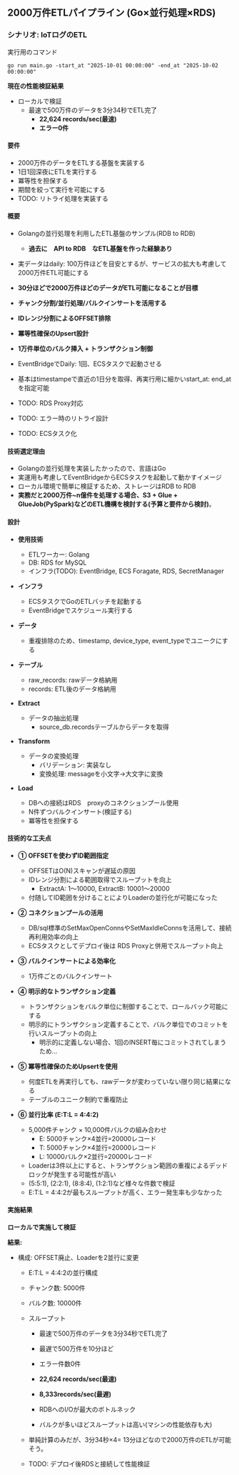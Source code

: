 ## 2000万件ETLパイプライン (Go×並行処理×RDS)
### シナリオ: IoTログのETL

実行用のコマンド
```
go run main.go -start_at "2025-10-01 00:00:00" -end_at "2025-10-02 00:00:00"
```

**現在の性能検証結果**
- ローカルで検証
    - 最速で500万件のデータを3分34秒でETL完了
      - **22,624 records/sec(最速)**
      - **エラー0件**

#### 要件
- 2000万件のデータをETLする基盤を実装する
- 1日1回深夜にETLを実行する
- 冪等性を担保する
- 期間を絞って実行を可能にする
- TODO: リトライ処理を実装する

#### 概要
- Golangの並行処理を利用したETL基盤のサンプル(RDB to RDB)
    - **過去に　API to RDB　なETL基盤を作った経験あり**
- 実データはdaily: 100万件ほどを目安とするが、サービスの拡大も考慮して2000万件ETL可能にする
- **30分ほどで2000万件ほどのデータがETL可能になることが目標**
- **チャンク分割/並行処理/バルクインサートを活用する**
- **IDレンジ分割によるOFFSET排除**
- **冪等性確保のUpsert設計**
- **1万件単位のバルク挿入 + トランザクション制御**
- EventBridgeでDaily: 1回、ECSタスクで起動させる
- 基本はtimestampeで直近の1日分を取得、再実行用に細かいstart_at: end_atを指定可能

- TODO: RDS Proxy対応
- TODO: エラー時のリトライ設計
- TODO: ECSタスク化

#### 技術選定理由
- Golangの並行処理を実装したかったので、言語はGo
- 実運用も考慮してEventBridgeからECSタスクを起動して動かすイメージ
- ローカル環境で簡単に検証するため、ストレージはRDB to RDB
- **実務だと2000万件~n億件を処理する場合、S3 + Glue + GlueJob(PySpark)などのETL機構を検討する(予算と要件から検討)**。

#### 設計
- **使用技術**
    - ETLワーカー: Golang
    - DB: RDS for MySQL
    - インフラ(TODO): EventBridge, ECS Foragate, RDS, SecretManager

- **インフラ**
    - ECSタスクでGoのETLバッチを起動する
    - EventBridgeでスケジュール実行する

- **データ**
    - 重複排除のため、timestamp, device_type, event_typeでユニークにする

- **テーブル**
    - raw_records: rawデータ格納用
    - records: ETL後のデータ格納用
- **Extract**
    - データの抽出処理
        - source_db.recordsテーブルからデータを取得
- **Transform**
    - データの変換処理
        - バリデーション: 実装なし
        - 変換処理: messageを小文字→大文字に変換
- **Load**
    - DBへの接続はRDS　proxyのコネクションプール使用
    - N件ずつバルクインサート(検証する)
    - 冪等性を担保する

#### 技術的な工夫点
- **① OFFSETを使わずID範囲指定**
    - OFFSETはO(N)スキャンが遅延の原因
    - IDレンジ分割による範囲取得でスループットを向上
        - ExtractA: 1〜10000, ExtractB: 10001〜20000
    - 付随してID範囲を分けることによりLoaderの並行化が可能になった

- **② コネクションプールの活用**
    - DB/sql標準のSetMaxOpenConnsやSetMaxIdleConnsを活用して、接続再利用効率の向上
    - ECSタスクとしてデプロイ後は RDS Proxyと併用でスループット向上
- **③ バルクインサートによる効率化**
    - 1万件ごとのバルクインサート
- **④ 明示的なトランザクション定義**
    - トランザクションをバルク単位に制御することで、ロールバック可能にする
    - 明示的にトランザクション定義することで、バルク単位でのコミットを行いスループットの向上
        - 明示的に定義しない場合、1回のINSERT毎にコミットされてしまうため...

- **⑤ 冪等性確保のためUpsertを使用**
    - 何度ETLを再実行しても、rawデータが変わっていない限り同じ結果になる
    - テーブルのユニーク制約で重複防止

- **⑥ 並行比率 (E:T:L = 4:4:2)**
    - 5,000件チャンク × 10,000件バルクの組み合わせ
        - E: 5000チャンク×4並行=20000レコード
        - T: 5000チャンク×4並行=20000レコード
        - L: 10000バルク×2並行=20000レコード
    - Loaderは3件以上にすると、トランザクション範囲の重複によるデッドロックが発生する可能性が高い
    - (5:5:1), (2:2:1), (8:8:4), (1:2:1)など様々な件数で検証
    -  E:T:L = 4:4:2が最もスループットが高く、エラー発生率も少なかった

#### 実施結果
**ローカルで実施して検証**

**結果:**
- 構成: OFFSET廃止、Loaderを2並行に変更
    - E:T:L = 4:4:2の並行構成
    - チャンク数: 5000件
    - バルク数: 10000件

    - スループット
        - 最速で500万件のデータを3分34秒でETL完了
        - 最遅で500万件を10分ほど
        - エラー件数0件
        - **22,624 records/sec(最速)**
        - **8,333records/sec(最遅)**

        - RDBへのI/Oが最大のボトルネック
        - バルクが多いほどスループットは高い(マシンの性能依存も大)

    - 単純計算のみだが、3分34秒×4= 13分ほどなので2000万件のETLが可能そう。
    - TODO: デプロイ後RDSと接続して性能検証
